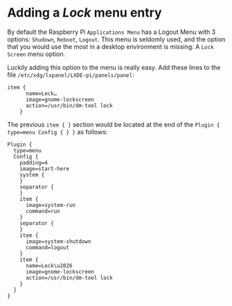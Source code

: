 # Adding a *Lock* menu entry

By default the Raspberry Pi `Applications Menu` has a Logout Menu with 3 options: `Shudown`, `Reboot`, `Logout`.
This menu is seldomly used, and the option that you would use the most in a desktop environment is missing: A `Lock Screen` menu option.

Luckily adding this option to the menu is really easy. Add these lines to the file `/etc/xdg/lxpanel/LXDE-pi/panels/panel`:

```
item {
      name=Lock…
      image=gnome-lockscreen
      action=/usr/bin/dm-tool lock
    }
```

The previous `item { }` section would be located at the end of the `Plugin { type=menu Config { } }` as follows:
```
Plugin {
  type=menu
  Config {
    padding=4
    image=start-here
    system {
    }
    separator {
    }
    item {
      image=system-run
      command=run
    }
    separator {
    }
    item {
      image=system-shutdown
      command=logout
    }
    item {
      name=Lock\u2026
      image=gnome-lockscreen
      action=/usr/bin/dm-tool lock
    }
  }
}

```
